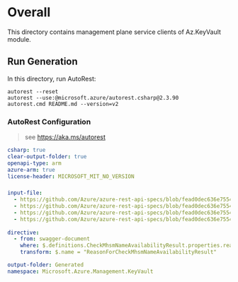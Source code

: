 # Overall
This directory contains management plane service clients of Az.KeyVault module.

## Run Generation
In this directory, run AutoRest:
```
autorest --reset
autorest --use:@microsoft.azure/autorest.csharp@2.3.90
autorest.cmd README.md --version=v2
```

### AutoRest Configuration
> see https://aka.ms/autorest
``` yaml
csharp: true
clear-output-folder: true
openapi-type: arm
azure-arm: true
license-header: MICROSOFT_MIT_NO_VERSION
```

###
``` yaml
input-file:
  - https://github.com/Azure/azure-rest-api-specs/blob/fead0dec636e7554fb8401370418085136d4f052/specification/keyvault/resource-manager/Microsoft.KeyVault/stable/2022-07-01/common.json
  - https://github.com/Azure/azure-rest-api-specs/blob/fead0dec636e7554fb8401370418085136d4f052/specification/keyvault/resource-manager/Microsoft.KeyVault/stable/2022-07-01/keyvault.json
  - https://github.com/Azure/azure-rest-api-specs/blob/fead0dec636e7554fb8401370418085136d4f052/specification/keyvault/resource-manager/Microsoft.KeyVault/stable/2022-07-01/managedHsm.json
  - https://github.com/Azure/azure-rest-api-specs/blob/fead0dec636e7554fb8401370418085136d4f052/specification/keyvault/resource-manager/Microsoft.KeyVault/stable/2022-07-01/providers.json
  
directive:
  - from: swagger-document
    where: $.definitions.CheckMhsmNameAvailabilityResult.properties.reason["x-ms-enum"]
    transform: $.name = "ReasonForCheckMhsmNameAvailabilityResult"

output-folder: Generated
namespace: Microsoft.Azure.Management.KeyVault
```